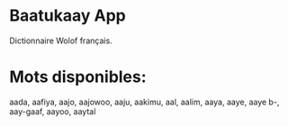 # Baatukaay App

Dictionnaire Wolof français.

# Mots disponibles:


aada, aafiya, aajo, aajowoo, aaju, aakimu, aal, aalim, aaya, aaye, aaye b-, aay-gaaf, aayoo, aaytal